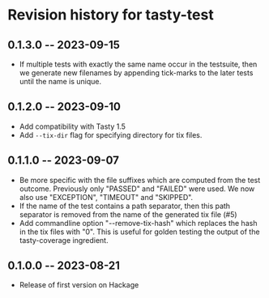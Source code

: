 # Revision history for tasty-test

## 0.1.3.0 -- 2023-09-15

* If multiple tests with exactly the same name occur in the testsuite, then we generate new filenames by appending tick-marks to the later tests until the name is unique.

## 0.1.2.0 -- 2023-09-10

* Add compatibility with Tasty 1.5
* Add `--tix-dir` flag for specifying directory for tix files.

## 0.1.1.0 -- 2023-09-07

* Be more specific with the file suffixes which are computed from the test outcome. Previously only "PASSED" and "FAILED" were used. We now also use "EXCEPTION", "TIMEOUT" and "SKIPPED".
* If the name of the test contains a path separator, then this path separator is removed from the name of the generated tix file (#5)
* Add commandline option "--remove-tix-hash" which replaces the hash in the tix files with "0". This is useful for golden testing the output of the tasty-coverage ingredient.

## 0.1.0.0 -- 2023-08-21

* Release of first version on Hackage
